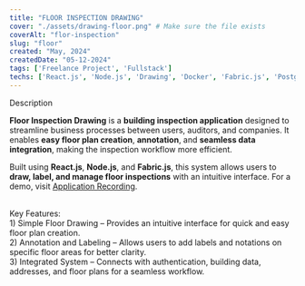 ```yaml
---
title: "FLOOR INSPECTION DRAWING"
cover: "./assets/drawing-floor.png" # Make sure the file exists
coverAlt: "flor-inspection"
slug: "floor"
created: "May, 2024"
createdDate: "05-12-2024"
tags: ['Freelance Project', 'Fullstack']
techs: ['React.js', 'Node.js', 'Drawing', 'Docker', 'Fabric.js', 'PostgreSQL', 'TypeScript']
---
```


<div class="text-2xl font-semibold mb-2">Description</div>

**Floor Inspection Drawing** is a **building inspection application** designed to streamline business processes between users, auditors, and companies. It enables **easy floor plan creation**, **annotation**, and **seamless data integration**, making the inspection workflow more efficient.

Built using **React.js**, **Node.js**, and **Fabric.js**, this system allows users to **draw, label, and manage floor inspections** with an intuitive interface. For a demo, visit <span class="underline underline-offset-1 font-semibold">[Application Recording](https://www.awesomescreenshot.com/video/27433430?key=f86a81c45c86f9d24c8732c93bb9f161)</span>.

<br/>
<div class="text-2xl font-semibold mb-2">Key Features: </div>

<div>
1) Simple Floor Drawing – Provides an intuitive interface for quick and easy floor plan creation. <br/>
2) Annotation and Labeling – Allows users to add labels and notations on specific floor areas for better clarity. <br/>
3) Integrated System – Connects with authentication, building data, addresses, and floor plans for a seamless workflow. <br/>
</div>

